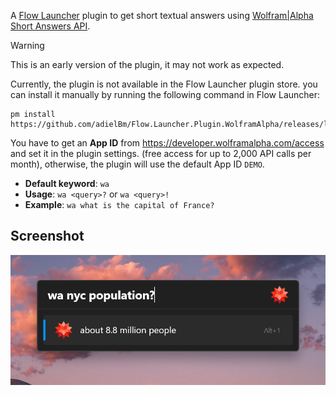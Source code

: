 A [Flow Launcher](https://github.com/Flow-Launcher/Flow.Launcher) plugin to get short textual answers using [Wolfram|Alpha Short Answers API](https://products.wolframalpha.com/short-answers-api/documentation/).

> [!WARNING]
> This is an early version of the plugin, it may not work as expected. 

Currently, the plugin is not available in the Flow Launcher plugin store. you can install it manually by running the following command in Flow Launcher:

```
pm install https://github.com/adielBm/Flow.Launcher.Plugin.WolframAlpha/releases/latest/download/Flow.Launcher.Plugin.WolframAlpha.zip
```

You have to get an **App ID** from https://developer.wolframalpha.com/access and set it in the plugin settings. (free access for up to 2,000 API calls per month), otherwise, the plugin will use the default App ID `DEMO`.

- **Default keyword**: `wa`
- **Usage**: `wa <query>?` or `wa <query>!`
- **Example**: `wa what is the capital of France?`

## Screenshot

![screenshot](screenshot.png)
